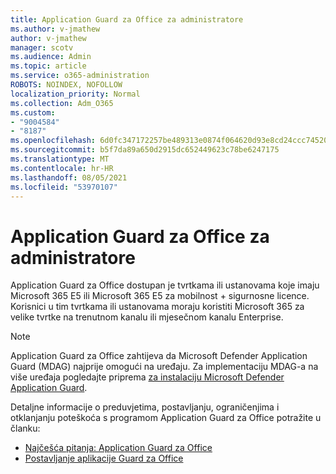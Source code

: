 ```yaml
---
title: Application Guard za Office za administratore
ms.author: v-jmathew
author: v-jmathew
manager: scotv
ms.audience: Admin
ms.topic: article
ms.service: o365-administration
ROBOTS: NOINDEX, NOFOLLOW
localization_priority: Normal
ms.collection: Adm_O365
ms.custom:
- "9004584"
- "8187"
ms.openlocfilehash: 6d0fc347172257be489313e0874f064620d93e8cd24ccc74520954e7427bcd95
ms.sourcegitcommit: b5f7da89a650d2915dc652449623c78be6247175
ms.translationtype: MT
ms.contentlocale: hr-HR
ms.lasthandoff: 08/05/2021
ms.locfileid: "53970107"
---
```

# <a name="application-guard-for-office-for-admins"></a>Application Guard za Office za administratore

Application Guard za Office dostupan je tvrtkama ili ustanovama koje imaju Microsoft 365 E5 ili Microsoft 365 E5 za mobilnost + sigurnosne licence. Korisnici u tim tvrtkama ili ustanovama moraju koristiti Microsoft 365 za velike tvrtke na trenutnom kanalu ili mjesečnom kanalu Enterprise.

> [!NOTE]
> Application Guard za Office zahtijeva da Microsoft Defender Application Guard (MDAG) najprije omogući na uređaju. Za implementaciju MDAG-a na više uređaja pogledajte priprema [za instalaciju Microsoft Defender Application Guard](https://docs.microsoft.com/windows/security/threat-protection/microsoft-defender-application-guard/install-md-app-guard).

Detaljne informacije o preduvjetima, postavljanju, ograničenjima i otklanjanju poteškoća s programom Application Guard za Office potražite u članku:

- [Najčešća pitanja: Application Guard za Office](https://support.microsoft.com/office/application-guard-for-office-9e0fb9c2-ffad-43bf-8ba3-78f785fdba46)
- [Postavljanje aplikacije Guard za Office](https://docs.microsoft.com/microsoft-365/security/office-365-security/install-app-guard)

